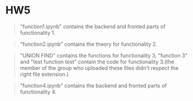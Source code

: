 # HW5

> "function1.ipynb" contains the backend and fronted parts of functionality 1.

> "function2.ipynb" contains the theory for functionality 2.

> "UNION FIND" contains the functions for functionality 3, "function 3" and "test function test" contain the code for functionality 3.(the member of the group who uploaded these files didn't respect the right file extension.)

> "function4.ipynb" contains the backend and fronted parts of functionality 4.

